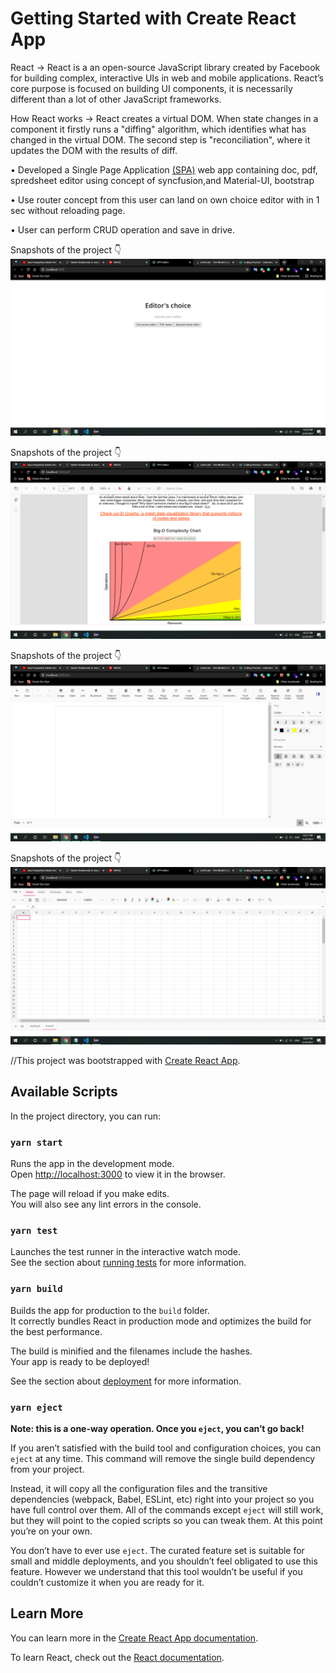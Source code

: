 # Getting Started with Create React App

React ->  React is a  an open-source JavaScript library created by Facebook for building complex, interactive UIs in web and mobile applications.  React’s core purpose is focused on building UI components, it is necessarily different than a lot of other JavaScript frameworks.

How React works -> React creates a virtual DOM. When state changes in a component it firstly runs a "diffing" algorithm, which identifies what has changed in the virtual DOM. The second step is "reconciliation", where it updates the DOM with the results of diff.



• Developed a Single Page Application [(SPA)](https://en.wikipedia.org/wiki/Single-page_application) web app containing doc, pdf, spredsheet editor using concept of syncfusion,and
Material-UI, bootstrap

• Use router concept from this user can land on own
choice editor with in 1 sec without reloading page.

• User can perform CRUD operation and save in
drive.







Snapshots of the project 👇
![Alt Text](snap1.png?raw=true "Title")


Snapshots of the project 👇
![Alt Text](snap2.png?raw=true "Title")




Snapshots of the project 👇
![Alt Text](snap3.png?raw=true "Title")



Snapshots of the project 👇
![Alt Text](snap4.png?raw=true "Title")

//This project was bootstrapped with [Create React App](https://github.com/facebook/create-react-app).

## Available Scripts

In the project directory, you can run:

### `yarn start`

Runs the app in the development mode.\
Open [http://localhost:3000](http://localhost:3000) to view it in the browser.

The page will reload if you make edits.\
You will also see any lint errors in the console.

### `yarn test`

Launches the test runner in the interactive watch mode.\
See the section about [running tests](https://facebook.github.io/create-react-app/docs/running-tests) for more information.

### `yarn build`

Builds the app for production to the `build` folder.\
It correctly bundles React in production mode and optimizes the build for the best performance.

The build is minified and the filenames include the hashes.\
Your app is ready to be deployed!

See the section about [deployment](https://facebook.github.io/create-react-app/docs/deployment) for more information.

### `yarn eject`

**Note: this is a one-way operation. Once you `eject`, you can’t go back!**

If you aren’t satisfied with the build tool and configuration choices, you can `eject` at any time. This command will remove the single build dependency from your project.

Instead, it will copy all the configuration files and the transitive dependencies (webpack, Babel, ESLint, etc) right into your project so you have full control over them. All of the commands except `eject` will still work, but they will point to the copied scripts so you can tweak them. At this point you’re on your own.

You don’t have to ever use `eject`. The curated feature set is suitable for small and middle deployments, and you shouldn’t feel obligated to use this feature. However we understand that this tool wouldn’t be useful if you couldn’t customize it when you are ready for it.

## Learn More

You can learn more in the [Create React App documentation](https://facebook.github.io/create-react-app/docs/getting-started).

To learn React, check out the [React documentation](https://reactjs.org/).
